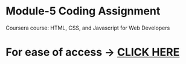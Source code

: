 # Module-5 Coding Assignment

Coursera course: HTML, CSS, and Javascript for Web Developers

# For ease of access -> [CLICK HERE](https://mvale17.github.io/Coursera-Test/Module5_Solution/index.html#)